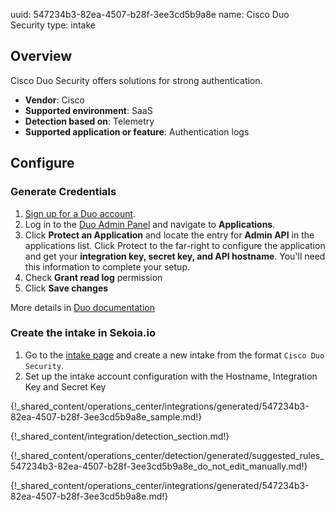 uuid: 547234b3-82ea-4507-b28f-3ee3cd5b9a8e
name: Cisco Duo Security
type: intake


## Overview

Cisco Duo Security offers solutions for strong authentication.

- **Vendor**: Cisco
- **Supported environment**: SaaS
- **Detection based on**: Telemetry
- **Supported application or feature**: Authentication logs

## Configure

### Generate Credentials

1. [Sign up for a Duo account](https://signup.duo.com/).
2. Log in to the [Duo Admin Panel](https://admin.duosecurity.com/) and navigate to **Applications**.
3. Click **Protect an Application** and locate the entry for **Admin API** in the applications list. Click Protect to the far-right to configure the application and get your **integration key, secret key, and API hostname**. You'll need this information to complete your setup.
4. Check **Grant read log** permission
5. Click **Save changes**

More details in [Duo documentation](https://duo.com/docs/adminapi#first-steps)

### Create the intake in Sekoia.io

1. Go to the [intake page](https://app.sekoia.io/operations/intakes) and create a new intake from the format `Cisco Duo Security`.
2. Set up the intake account configuration with the Hostname, Integration Key and Secret Key

{!_shared_content/operations_center/integrations/generated/547234b3-82ea-4507-b28f-3ee3cd5b9a8e_sample.md!}

{!_shared_content/integration/detection_section.md!}

{!_shared_content/operations_center/detection/generated/suggested_rules_547234b3-82ea-4507-b28f-3ee3cd5b9a8e_do_not_edit_manually.md!}

{!_shared_content/operations_center/integrations/generated/547234b3-82ea-4507-b28f-3ee3cd5b9a8e.md!}